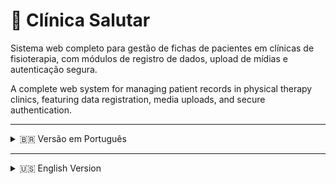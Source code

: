 # 🏥 Clínica Salutar

Sistema web completo para gestão de fichas de pacientes em clínicas de fisioterapia, com módulos de registro de dados, upload de mídias e autenticação segura.

A complete web system for managing patient records in physical therapy clinics, featuring data registration, media uploads, and secure authentication.

---

<details>
<summary>🇧🇷 Versão em Português</summary>

## 📋 Sobre o Projeto

A Clínica Salutar é um sistema de gestão de pacientes desenvolvido para clínicas de fisioterapia. Ele permite o registro detalhado de fichas de pacientes, acompanhamento clínico com histórico e upload de fotos/vídeos para documentação.

## 🚀 Tecnologias Utilizadas

Este projeto é uma aplicação full-stack composta por um backend, um frontend e um banco de dados, orquestrados com Docker Compose:

* **Backend:** Java 17 com Spring Boot (v3.5.0)
    * Spring Security (Autenticação JWT, BCrypt para senhas)
    * Spring Data JPA (Persistência de dados)
    * JJWT (JSON Web Token)
* **Frontend:** Angular (v17.x.x)
    * Bootstrap 5 (Layout e componentes)
    * Font Awesome (Ícones)
* **Banco de Dados:** MySQL 8
* **Containerização:** Docker e Docker Compose
* **Servidor Web (Frontend):** Nginx (servindo a aplicação Angular compilada)

## 🔑 Funcionalidades Principais

* **Login de Usuário:** Sistema de autenticação seguro com geração de token JWT.
    * **Usuário Padrão (Admin):** `admin`
    * **Senha Padrão:** `1234`
* **Gestão de Fichas de Pacientes:**
    * Cadastro completo de informações básicas (nome, data de nascimento, endereço, etc.).
    * Registro de histórico clínico detalhado (diagnóstico clínico, queixa principal, medicações, exames, etc.).
* **Upload e Gestão de Mídias:**
    * Upload de fotos e vídeos associados à ficha do paciente.
    * Visualização de mídias anexadas.
    * (Configurado para salvar as mídias em um volume Docker persistente).

## 💡 Como Rodar o Projeto

Este projeto utiliza Docker Compose para simplificar a configuração do ambiente. Certifique-se de ter o [Docker Desktop](https://www.docker.com/products/docker-desktop/) (ou Docker Engine e Docker Compose no Linux) instalado e em execução.

1.  **Clone o Repositório:**
    ```bash
    git clone [https://github.com/ViniciusTeixeira-Dev/Clinica-Salutar.git](https://github.com/ViniciusTeixeira-Dev/Clinica-Salutar.git)
    cd Clinica-Salutar
    ```

2.  **Verifique a Configuração (Opcional, mas recomendado):**
    * **`docker-compose.yml`**: Verifique as variáveis de ambiente para MySQL (`MYSQL_ROOT_PASSWORD`, `MYSQL_DATABASE`). As credenciais `root` / `mysql` e `db_salutar` são as que usamos na depuração.
    * **`database/db_salutar.sql`**: Certifique-se de que o script SQL está limpo (sem cabeçalhos do `mysqldump`) e contém o `INSERT` para o usuário `admin` (`login='admin'`, senha hasheada para '1234').
    * **`frontend-angular/src/index.html`**: A tag `<base href="/">` deve estar presente e correta.

3.  **Inicie os Contêineres (Build e Execução):**
    Na pasta raiz do projeto (`Clinica-Salutar`), execute os seguintes comandos:
    * **Pare e remova qualquer instância anterior e volumes de dados (isso garantirá um banco de dados limpo e o script SQL será executado):**
        ```bash
        docker compose down -v
        ```
    * **Construa as imagens do Docker (backend e frontend). Use `--no-cache` para garantir um build limpo na primeira vez ou após mudanças importantes:**
        ```bash
        docker compose build --no-cache
        ```
    * **Inicie todos os serviços em segundo plano:**
        ```bash
        docker compose up -d
        ```

4.  **Acesse a Aplicação:**
    * Abra seu navegador e acesse: `http://localhost:4200`
    * Faça login com:
        * **Usuário:** `admin`
        * **Senha:** `1234`

5.  **Verifique os Uploads:**
    * Após o login, teste o upload de imagens/mídias. Elas devem ser salvas e exibidas corretamente.

## 🛣️ Estrutura de Rotas (Exemplos da API Backend)

| Método | Endpoint                    | Descrição                                                    |
|--------|-----------------------------|--------------------------------------------------------------|
| POST   | `/login`                    | Autentica o usuário e retorna um token JWT.                  |
| POST   | `/upload`                   | Envia um arquivo (MultipartFile) para o servidor.            |
| POST   | `/fichas/nova`              | Cadastra uma nova ficha de paciente.                         |
| PUT    | `/fichas/{id}`              | Atualiza uma ficha de paciente existente.                    |
| GET    | `/fichas/{id}`              | Busca uma ficha de paciente pelo ID.                         |
| GET    | `/fichas` ou `/fichas?nome=...` | Lista todas as fichas ou filtra por nome.                    |

## 🗄️ Configuração do Banco de Dados

* **Tipo:** MySQL
* **Nome do Banco de Dados:** `db_salutar`
* **Usuário:** `root`
* **Senha:** `mysql`
* O script `db_salutar.sql` inicializa o esquema do banco de dados e insere um usuário `admin` padrão.

</details>

---

<details>
<summary>🇺🇸 English Version</summary>

## 📋 About the Project

Clinica Salutar is a patient management system developed for physical therapy clinics. It allows for detailed patient record keeping, clinical tracking with history, and photo/video uploads for documentation.

## 🚀 Technologies Used

This project is a full-stack application composed of a backend, a frontend, and a database, orchestrated with Docker Compose:

* **Backend:** Java 17 with Spring Boot (v3.5.0)
    * Spring Security (JWT Authentication, BCrypt for passwords)
    * Spring Data JPA (Data Persistence)
    * JJWT (JSON Web Token)
* **Frontend:** Angular (v17.x.x)
    * Bootstrap 5 (Layout and components)
    * Font Awesome (Icons)
* **Database:** MySQL 8
* **Containerization:** Docker and Docker Compose
* **Web Server (Frontend):** Nginx (serving the compiled Angular application)

## 🔑 Key Features

* **User Login:** Secure authentication system with JWT token generation.
    * **Default Admin User:** `admin`
    * **Default Password:** `1234`
* **Patient Record Management:**
    * Comprehensive registration of basic information (name, date of birth, address, etc.).
    * Detailed clinical history recording (clinical diagnosis, main complaint, medications, exams, etc.).
* **Media Upload and Management:**
    * Upload photos and videos associated with the patient's record.
    * Viewing of attached media.
    * (Configured to save media to a persistent Docker volume).

## 💡 How to Run the Project

This project uses Docker Compose to simplify environment setup. Ensure you have [Docker Desktop](https://www.docker.com/products/docker-desktop/) (or Docker Engine and Docker Compose on Linux) installed and running.

1.  **Clone the Repository:**
    ```bash
    git clone [https://github.com/ViniciusTeixeira-Dev/Clinica-Salutar.git](https://github.com/ViniciusTeixeira-Dev/Clinica-Salutar.git)
    cd Clinica-Salutar
    ```

2.  **Verify Configuration (Optional, but recommended):**
    * **`docker-compose.yml`**: Check MySQL environment variables (`MYSQL_ROOT_PASSWORD`, `MYSQL_DATABASE`). The credentials `root` / `mysql` and `db_salutar` are what we debugged with.
    * **`database/db_salutar.sql`**: Ensure the SQL script is clean (no `mysqldump` headers) and contains the `INSERT` statement for the `admin` user (`login='admin'`, hashed password for '1234').
    * **`frontend-angular/src/index.html`**: The `<base href="/">` tag should be present and correct.

3.  **Start the Containers (Build and Run):**
    In the project root directory (`Clinica-Salutar`), execute the following commands:
    * **Stop and remove any previous instances and data volumes (this ensures a clean database and the SQL script will run):**
        ```bash
        docker compose down -v
        ```
    * **Build the Docker images (backend and frontend). Use `--no-cache` to ensure a clean build the first time or after significant changes:**
        ```bash
        docker compose build --no-cache
        ```
    * **Start all services in detached mode:**
        ```bash
        docker compose up -d
        ```

4.  **Access the Application:**
    * Open your browser and navigate to: `http://localhost:4200`
    * Log in with:
        * **Username:** `admin`
        * **Password:** `1234`

5.  **Test Uploads:**
    * After logging in, test uploading images/media. They should be saved and displayed correctly.

## 🛣️ API Routes (Backend Examples)

| Method | Endpoint                    | Description                                                    |
|--------|-----------------------------|----------------------------------------------------------------|
| POST   | `/login`                    | Authenticates the user and returns a JWT token.                |
| POST   | `/upload`                   | Uploads a file (MultipartFile) to the server.                  |
| POST   | `/fichas/nova`              | Registers a new patient record.                                |
| PUT    | `/fichas/{id}`              | Updates an existing patient record.                            |
| GET    | `/fichas/{id}`              | Retrieves a patient record by ID.                              |
| GET    | `/fichas` or `/fichas?nome=...` | Lists all patient records or filters by name.                  |

## 🗄️ Database Configuration

* **Type:** MySQL
* **Database Name:** `db_salutar`
* **Username:** `root`
* **Password:** `mysql`
* The `db_salutar.sql` script initializes the database schema and inserts a default `admin` user.

</details>
